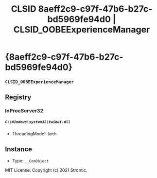 ﻿---
title: "CLSID 8aeff2c9-c97f-47b6-b27c-bd5969fe94d0 | CLSID_OOBEExperienceManager"
excerpt: What is COM-Object CLSID 8aeff2c9-c97f-47b6-b27c-bd5969fe94d0?
---

# {8aeff2c9-c97f-47b6-b27c-bd5969fe94d0}

### `CLSID_OOBEExperienceManager`

## Registry


### InProcServer32

##### `C:\Windows\system32\twinui.dll`
* ThreadingModel: `Both`

## Instance

* Type: `__ComObject`

MIT License. Copyright (c) 2021 Strontic.


